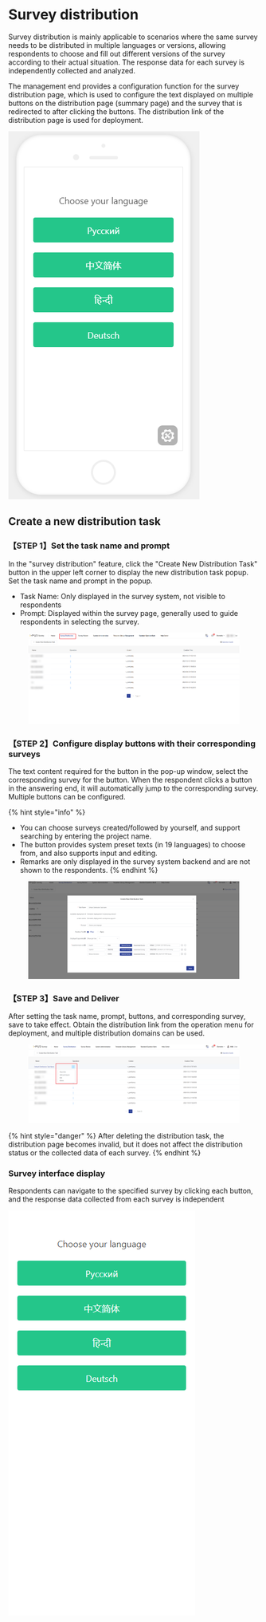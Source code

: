 # Survey distribution

Survey distribution is mainly applicable to scenarios where the same survey needs to be distributed in multiple languages or versions, allowing respondents to choose and fill out different versions of the survey according to their actual situation. The response data for each survey is independently collected and analyzed.

The management end provides a configuration function for the survey distribution page, which is used to configure the text displayed on multiple buttons on the distribution page (summary page) and the survey that is redirected to after clicking the buttons. The distribution link of the distribution page is used for deployment.

![Survey Distribution - Response End](<../../.gitbook/assets/image (239).png>)

## Create a new distribution task

### 【STEP 1】Set the task name and prompt

In the "survey distribution" feature, click the "Create New Distribution Task" button in the upper left corner to display the new distribution task popup. Set the task name and prompt in the popup.

* Task Name: Only displayed in the survey system, not visible to respondents
* Prompt: Displayed within the survey page, generally used to guide respondents in selecting the survey.

<figure><img src="../../.gitbook/assets/image (36).png" alt=""><figcaption></figcaption></figure>

### 【STEP 2】Configure display buttons with their corresponding surveys

The text content required for the button in the pop-up window, select the corresponding survey for the button. When the respondent clicks a button in the answering end, it will automatically jump to the corresponding survey. Multiple buttons can be configured.

{% hint style="info" %}
* You can choose surveys created/followed by yourself, and support searching by entering the project name.
* The button provides system preset texts (in 19 languages) to choose from, and also supports input and editing.
* Remarks are only displayed in the survey system backend and are not shown to the respondents.
{% endhint %}

<figure><img src="../../.gitbook/assets/image (2) (1) (1) (1) (1) (1) (1) (1) (1) (1) (1) (1) (1) (1) (1) (1) (1).png" alt=""><figcaption></figcaption></figure>

### 【STEP 3】Save and Deliver

After setting the task name, prompt, buttons, and corresponding survey, save to take effect. Obtain the distribution link from the operation menu for deployment, and multiple distribution domains can be used.

<figure><img src="../../.gitbook/assets/image (3) (1) (1) (1) (1) (1) (1) (1) (1) (1) (1) (1) (1) (1).png" alt=""><figcaption></figcaption></figure>

{% hint style="danger" %}
After deleting the distribution task, the distribution page becomes invalid, but it does not affect the distribution status or the collected data of each survey.
{% endhint %}

### Survey interface display

Respondents can navigate to the specified survey by clicking each button, and the response data collected from each survey is independent

![](<../../.gitbook/assets/image (338).png>)



